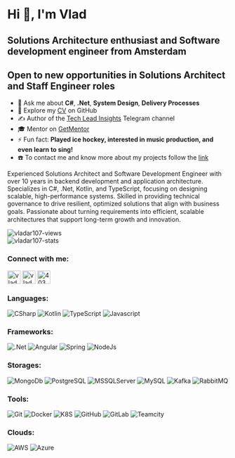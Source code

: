 # Hi 👋, I'm Vlad
## Solutions Architecture enthusiast and Software development engineer from Amsterdam
## Open to new opportunities in Solutions Architect and Staff Engineer roles

- 💬 Ask me about **C#**, **.Net**, **System Design**, **Delivery Processes**
- 📄 Explore my [CV](./cv.md) on GitHub
- ✍️ Author of the [Tech Lead Insights](https://t.me/techlead_Insights) Telegram channel
- 🎓 Mentor on [GetMentor](https://getmentor.dev/mentor/vladislav-ramazaev-3193)
- ⚡ Fun fact: **Played ice hockey, interested in music production, and even learn to sing!**
- ☎️ To contact me and know more about my projects follow the [link](https://linktr.ee/vladar107)

Experienced Solutions Architect and Software Development Engineer with over 10 years in backend development and application architecture. Specializes in C#, .Net, Kotlin, and TypeScript, focusing on designing scalable, high-performance systems. Skilled in providing technical governance to drive resilient, optimized solutions that align with business goals. Passionate about turning requirements into eﬃcient, scalable architectures that support long-term growth and innovation.

<p align="left"> 
    <img src="https://komarev.com/ghpvc/?username=vladar107&label=Profile%20views&color=0e75b6&style=flat" alt="vladar107-views" />
    <br/>
    <img src="https://github-readme-stats.zohan.tech/api?username=vladar107&hide=contribs&show_icons=true&locale=en&theme=merko" alt="vladar107-stats" />
</p>


### Connect with me:
<p align="left">
    <a href="https://linkedin.com/in/vladar107"> <img align="center" src="https://raw.githubusercontent.com/rahuldkjain/github-profile-readme-generator/master/src/images/icons/Social/linked-in-alt.svg" alt="vladar107" height="30" width="30"/></a>
    <a href="https://t.me/vladar107"><img align="center" src="https://raw.githubusercontent.com/matomo-org/matomo-icons/master/src/socials/web.telegram.org.svg" alt="vladar107" height="30" width="30"/></a>
    <a href="https://stackoverflow.com/users/4034612" target="_blank"> <img align="center" src="https://raw.githubusercontent.com/rahuldkjain/github-profile-readme-generator/master/src/images/icons/Social/stack-overflow.svg" alt="4034612" height="30" width="30"/></a>
</p>

### Languages:
![CSharp](https://img.shields.io/badge/csharp-512BD4.svg?style=for-the-badge&logo=csharp&logoColor=white)
![Kotlin](https://img.shields.io/badge/kotlin-7F52FF.svg?style=for-the-badge&logo=kotlin&logoColor=white)
![TypeScript](https://img.shields.io/badge/typescript-3178C6.svg?style=for-the-badge&logo=typescript&logoColor=white)
![Javascript](https://img.shields.io/badge/JavaScript-F7DF1E.svg?style=for-the-badge&logo=javascript&logoColor=white)

### Frameworks:
![.Net](https://img.shields.io/badge/.Net-512BD4.svg?style=for-the-badge&logo=.net&logoColor=white)
![Angular](https://img.shields.io/badge/angular-CC0000.svg?style=for-the-badge&logo=angular&logoColor=white)
![Spring](https://img.shields.io/badge/spring-6DB33F.svg?style=for-the-badge&logo=spring&logoColor=white)
![NodeJs](https://img.shields.io/badge/node.js-5FA04E.svg?style=for-the-badge&logo=node.js&logoColor=white)
    
### Storages:
![MongoDb](https://img.shields.io/badge/MongoDB-47A248?style=for-the-badge&logo=mongodb&logoColor=white)
![PostgreSQL](https://img.shields.io/badge/postgresql-4169E1.svg?style=for-the-badge&logo=postgresql&logoColor=white)
![MSSQLServer](https://img.shields.io/badge/ms_sql_server-CC2927.svg?style=for-the-badge&logo=microsoftsqlserver&logoColor=white)
![MySQL](https://img.shields.io/badge/MySQL-005C84?style=for-the-badge&logo=mysql&logoColor=white)
![Kafka](https://img.shields.io/badge/kafka-231F20.svg?style=for-the-badge&logo=apachekafka&logoColor=white)
![RabbitMQ](https://img.shields.io/badge/rabbit_mq-FF6600.svg?style=for-the-badge&logo=rabbitmq&logoColor=white)

### Tools:
![Git](https://img.shields.io/badge/git-F05032.svg?style=for-the-badge&logo=git&logoColor=white)
![Docker](https://img.shields.io/badge/docker-2496ED.svg?style=for-the-badge&logo=docker&logoColor=white)
![K8S](https://img.shields.io/badge/kubernetes-326CE5.svg?style=for-the-badge&logo=kubernetes&logoColor=white)
![GitHub](https://img.shields.io/badge/github-181717.svg?style=for-the-badge&logo=github&logoColor=white)
![GitLab](https://img.shields.io/badge/gitlab-FC6D26.svg?style=for-the-badge&logo=gitlab&logoColor=white)
![Teamcity](https://img.shields.io/badge/teamcity-000000.svg?style=for-the-badge&logo=teamcity&logoColor=white)

### Clouds:
![AWS](https://img.shields.io/badge/aws-232F3E.svg?style=for-the-badge&logo=amazonwebservices&logoColor=white)
![Azure](https://img.shields.io/badge/azure-0078D4.svg?style=for-the-badge&logo=microsoftazure&logoColor=white)
